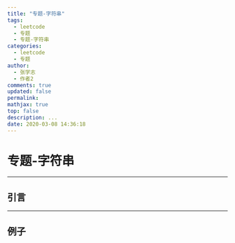 ```yaml
---
title: "专题-字符串"
tags:
  - leetcode
  - 专题
  - 专题-字符串
categories:
  - leetcode
  - 专题
author:
  - 张学志
  - 作者2
comments: true
updated: false
permalink:
mathjax: true
top: false
description: ...
date: 2020-03-08 14:36:18
---
```


# 专题-字符串

---


## 引言



---


## 例子

